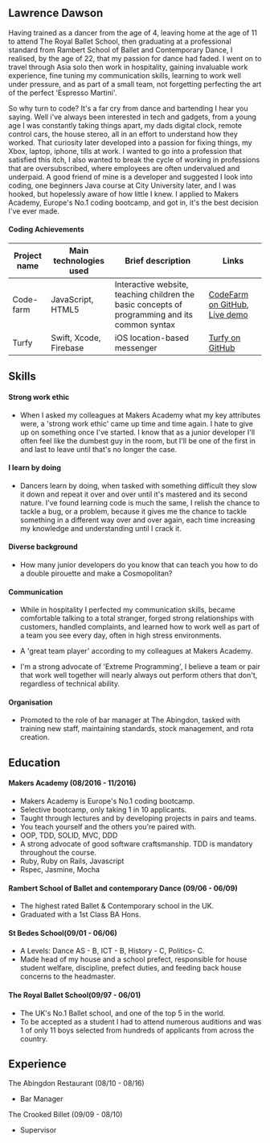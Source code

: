 

## Lawrence Dawson

Having trained as a dancer from the age of 4, leaving home at the age of 11 to attend The Royal Ballet School, then graduating at a professional standard from Rambert School of Ballet and Contemporary Dance, I realised, by the age of 22, that my passion for dance had faded. I went on to travel through Asia solo then work in hospitality, gaining invaluable work experience, fine tuning my communication skills, learning to work well under pressure, and as part of a small team, not forgetting perfecting the art of the perfect 'Espresso Martini'.

So why turn to code? It's a far cry from dance and bartending I hear you saying. Well i've always been interested in tech and gadgets, from a young age I was constantly taking things apart, my dads digital clock, remote control cars, the house stereo, all in an effort to understand how they worked. That curiosity later developed into a passion for fixing things, my Xbox, laptop, iphone, tills at work. I wanted to go into a profession that satisfied this itch, I also wanted to break the cycle of working in professions that are oversubscribed, where employees are often undervalued and underpaid.
A good friend of mine is a developer and suggested I look into coding, one beginners Java course at City University later, and I was hooked, but hopelessly aware of how little I knew. I applied to Makers Academy, Europe's No.1 coding bootcamp, and got in, it's the best decision I've ever made.

#### Coding Achievements

|Project name |Main technologies used           |Brief description                                                      |Links                                                      |
|-------------|---------------------------------|-----------------------------------------------------------------------|-----------------------------------------------------------|
|Code-farm    |JavaScript, HTML5                |Interactive website, teaching children the basic concepts of programming and its common syntax  |[CodeFarm on GitHub](https://github.com/ercekal/code_farm), [Live demo](http://code-farm.herokuapp.com/)|
|Turfy        |Swift, Xcode, Firebase           |iOS location-based messenger                                           |[Turfy on GitHub](https://github.com/lawrencedawson/turfy) |



## Skills

#### Strong work ethic

- When I asked my colleagues at Makers Academy what my key attributes were, a 'strong work ethic' came up time and time again. I hate to give up on something once I've started. I know that as a junior developer I'll often feel like the dumbest guy in the room, but I'll be one of the first in and last to leave until that's no longer the case.

#### I learn by doing

- Dancers learn by doing, when tasked with something difficult they slow it down and repeat it over and over until it's mastered and its second nature. I've found learning code is much the same, I relish the chance to tackle a bug, or a problem, because it gives me the chance to tackle something in a different way over and over again, each time increasing my knowledge and understanding until I crack it.

#### Diverse background

- How many junior developers do you know that can teach you how to do a double pirouette and make a Cosmopolitan?

#### Communication

- While in hospitality I perfected my communication skills, became comfortable talking to a total stranger, forged strong relationships with customers, handled complaints, and learned how to work well as part of a team you see every day, often in high stress environments.

- A 'great team player' according to my colleagues at Makers Academy.

- I'm a strong advocate of 'Extreme Programming', I believe a team or pair that work well together will nearly always out perform others that don't, regardless of technical ability.


#### Organisation

- Promoted to the role of bar manager at The Abingdon, tasked with training new staff, maintaining standards, stock management, and rota creation.

## Education

#### Makers Academy (08/2016 - 11/2016)

- Makers Academy is Europe's No.1 coding bootcamp.
- Selective bootcamp, only taking 1 in 10 applicants.
- Taught through lectures and by developing projects in pairs and teams.
- You teach yourself and the others you're paired with.
- OOP, TDD, SOLID, MVC, DDD
- A strong advocate of good software craftsmanship. TDD is mandatory throughout the course.
- Ruby, Ruby on Rails, Javascript
- Rspec, Jasmine, Mocha

#### Rambert School of Ballet and contemporary Dance (09/06 - 06/09)

- The highest rated Ballet & Contemporary school in the UK.
- Graduated with a 1st Class BA Hons.

#### St Bedes School(09/01 - 06/06)
- A Levels: Dance AS - B, ICT - B, History - C, Politics- C.
- Made head of my house and a school prefect, responsible for house student welfare, discipline, prefect duties, and feeding back house concerns to the headmaster.

#### The Royal Ballet School(09/97 - 06/01)
- The UK's No.1 Ballet school, and one of the top 5 in the world.
- To be accepted as a student I had to attend numerous auditions and was 1 of only 11 boys selected from hundreds of applicants from across the country.

## Experience

The Abingdon Restaurant (08/10 - 08/16)
- Bar Manager

The Crooked Billet (09/09 - 08/10)
- Supervisor
